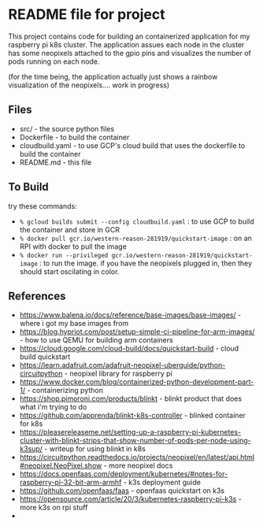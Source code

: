 # README file for project

This project contains code for building an containerized application for my
raspberry pi k8s cluster. The application assues each node in the cluster has
some neopixels attached to the gpio pins and visualizes the number of pods
running on each node.

(for the time being, the application actually just shows a rainbow visualization
of the neopixels.... work in progress)

## Files

* src/ - the source python files
* Dockerfile - to build the container
* cloudbuild.yaml - to use GCP's cloud build that uses the dockerfile to build the 
   container
* README.md - this file

## To Build

try these commands:
*  `% gcloud builds submit --config cloudbuild.yaml` : to use GCP to build the container and store in GCR
* `% docker pull gcr.io/western-reason-281919/quickstart-image` : on an RPI with docker to pull the image
* `% docker run --privileged gcr.io/western-reason-281919/quickstart-image` : to run the image.  if you have
   the neopixels plugged in, then they should start oscilating in color.

## References

* https://www.balena.io/docs/reference/base-images/base-images/  - where i got my base images from
* https://blog.hypriot.com/post/setup-simple-ci-pipeline-for-arm-images/ - how to use QEMU for building arm containers
* https://cloud.google.com/cloud-build/docs/quickstart-build - cloud build quickstart
* https://learn.adafruit.com/adafruit-neopixel-uberguide/python-circuitpython - neopixel library for raspberry pi
* https://www.docker.com/blog/containerized-python-development-part-1/ - containerizing python
* https://shop.pimoroni.com/products/blinkt - blinkt product that does what i'm trying to do
* https://github.com/apprenda/blinkt-k8s-controller - blinked container for k8s
* https://pleasereleaseme.net/setting-up-a-raspberry-pi-kubernetes-cluster-with-blinkt-strips-that-show-number-of-pods-per-node-using-k3sup/ - writeup for using blinkt in k8s
* https://circuitpython.readthedocs.io/projects/neopixel/en/latest/api.html#neopixel.NeoPixel.show - more neopixel docs
* https://docs.openfaas.com/deployment/kubernetes/#notes-for-raspberry-pi-32-bit-arm-armhf - k3s deployment guide
* https://github.com/openfaas/faas - openfaas quickstart on k3s
* https://opensource.com/article/20/3/kubernetes-raspberry-pi-k3s - more k3s on rpi stuff
* 


